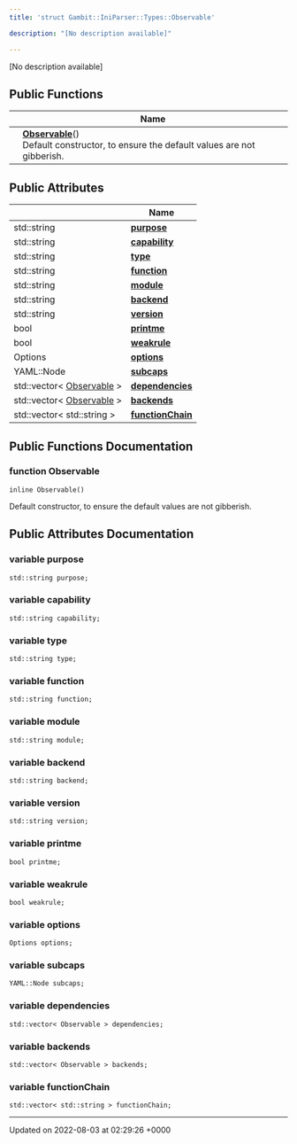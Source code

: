 ```yaml
---
title: 'struct Gambit::IniParser::Types::Observable'

description: "[No description available]"

---
```









[No description available]

## Public Functions

|                | Name           |
| -------------- | -------------- |
| | **[Observable](/documentation/code/colliderbit_development/classes/structgambit_1_1iniparser_1_1types_1_1observable/#function-observable)**()<br>Default constructor, to ensure the default values are not gibberish.  |

## Public Attributes

|                | Name           |
| -------------- | -------------- |
| std::string | **[purpose](/documentation/code/colliderbit_development/classes/structgambit_1_1iniparser_1_1types_1_1observable/#variable-purpose)**  |
| std::string | **[capability](/documentation/code/colliderbit_development/classes/structgambit_1_1iniparser_1_1types_1_1observable/#variable-capability)**  |
| std::string | **[type](/documentation/code/colliderbit_development/classes/structgambit_1_1iniparser_1_1types_1_1observable/#variable-type)**  |
| std::string | **[function](/documentation/code/colliderbit_development/classes/structgambit_1_1iniparser_1_1types_1_1observable/#variable-function)**  |
| std::string | **[module](/documentation/code/colliderbit_development/classes/structgambit_1_1iniparser_1_1types_1_1observable/#variable-module)**  |
| std::string | **[backend](/documentation/code/colliderbit_development/classes/structgambit_1_1iniparser_1_1types_1_1observable/#variable-backend)**  |
| std::string | **[version](/documentation/code/colliderbit_development/classes/structgambit_1_1iniparser_1_1types_1_1observable/#variable-version)**  |
| bool | **[printme](/documentation/code/colliderbit_development/classes/structgambit_1_1iniparser_1_1types_1_1observable/#variable-printme)**  |
| bool | **[weakrule](/documentation/code/colliderbit_development/classes/structgambit_1_1iniparser_1_1types_1_1observable/#variable-weakrule)**  |
| Options | **[options](/documentation/code/colliderbit_development/classes/structgambit_1_1iniparser_1_1types_1_1observable/#variable-options)**  |
| YAML::Node | **[subcaps](/documentation/code/colliderbit_development/classes/structgambit_1_1iniparser_1_1types_1_1observable/#variable-subcaps)**  |
| std::vector< [Observable](/documentation/code/colliderbit_development/classes/structgambit_1_1iniparser_1_1types_1_1observable/) > | **[dependencies](/documentation/code/colliderbit_development/classes/structgambit_1_1iniparser_1_1types_1_1observable/#variable-dependencies)**  |
| std::vector< [Observable](/documentation/code/colliderbit_development/classes/structgambit_1_1iniparser_1_1types_1_1observable/) > | **[backends](/documentation/code/colliderbit_development/classes/structgambit_1_1iniparser_1_1types_1_1observable/#variable-backends)**  |
| std::vector< std::string > | **[functionChain](/documentation/code/colliderbit_development/classes/structgambit_1_1iniparser_1_1types_1_1observable/#variable-functionchain)**  |

## Public Functions Documentation

### function Observable

```
inline Observable()
```

Default constructor, to ensure the default values are not gibberish. 

## Public Attributes Documentation

### variable purpose

```
std::string purpose;
```


### variable capability

```
std::string capability;
```


### variable type

```
std::string type;
```


### variable function

```
std::string function;
```


### variable module

```
std::string module;
```


### variable backend

```
std::string backend;
```


### variable version

```
std::string version;
```


### variable printme

```
bool printme;
```


### variable weakrule

```
bool weakrule;
```


### variable options

```
Options options;
```


### variable subcaps

```
YAML::Node subcaps;
```


### variable dependencies

```
std::vector< Observable > dependencies;
```


### variable backends

```
std::vector< Observable > backends;
```


### variable functionChain

```
std::vector< std::string > functionChain;
```


-------------------------------

Updated on 2022-08-03 at 02:29:26 +0000